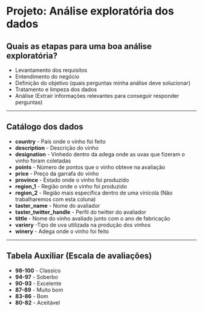# Projeto: Análise exploratória dos dados

## Quais as etapas para uma boa análise exploratória?
- Levantamento dos requisitos
- Entendimento do negócio
- Definição do objetivo (quais perguntas minha análise deve solucionar)
- Tratamento e limpeza dos dados
- Análise (Extrair informações relevantes para conseguir responder perguntas)
  
---

## Catálogo dos dados

- **country** - País onde o vinho foi feito
- **description** - Descrição do vinho
- **designation** - Vinhedo dentro da adega onde as uvas que fizeram o vinho foram coletadas
- **points** - Número de pontos que o vinho obteve na avaliação
- **price** - Preço da garrafa do vinho
- **province** - Estado onde o vinho foi produzido
- **region_1** - Região onde o vinho foi produzido
- **region_2** - Região mais específica dentro de uma vinícola (Não trabalharemos com esta coluna)
- **taster_name** - Nome do avaliador
- **taster_twitter_handle** - Perfil do twitter do avaliador
- **tittle** - Nome do vinho avaliado junto com o ano de fabricação
- **variery** -Tipo de uva utilizada na produção dos vinhos
- **winery** - Adega onde o vinho foi feito

---

## Tabela Auxiliar (Escala de avaliações)
- **98-100** - Classico
- **94-97** - Soberbo
- **90-93** - Excelente
- **87-89** - Muito bom
- **83-86** - Bom
- **80-82** - Aceitável
